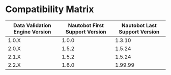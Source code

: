 # Compatibility Matrix

| Data Validation Engine Version | Nautobot First Support Version | Nautobot Last Support Version |
| ------------------------------ | ------------------------------ | ----------------------------- |
| 1.0.X                          | 1.0.0                          | 1.3.10                        |
| 2.0.X                          | 1.5.2                          | 1.5.24                        |
| 2.1.X                          | 1.5.2                          | 1.5.24                        |
| 2.2.X                          | 1.6.0                          | 1.99.99                       |